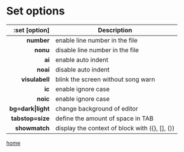 
# Set options

| :set [option] 		| Description	|
| --------------------: | ------------- |
| **number** 		| enable line number in the file |
| **nonu** 		| disable line number in the file |
| **ai** 		| enable auto indent |
| **noai** 		| disable auto indent |
| **visulabell** 	| blink the screen without song warn |
| **ic** 		| enable ignore case |
| **noic** 		| enable ignore case |
| **bg=dark\|light** 	| change background of editor |
| **tabstop=size** 	| define the amount of space in TAB |
| **showmatch** 	    | display the context of block with ({}, [], ())|

[home](https://github.com/MRCardoso/mcvim)

